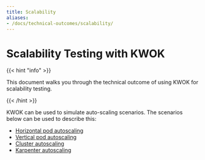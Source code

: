 ```yaml
---
title: Scalability
aliases:
- /docs/technical-outcomes/scalability/
---
```


# Scalability Testing with KWOK

{{< hint "info" >}}

This document walks you through the technical outcome of using KWOK for scalability testing.

{{< /hint >}}

KWOK can be used to simulate auto-scaling scenarios.
The scenarios below can be used to describe this:

- [Horizontal pod autoscaling](/docs/technical-outcomes/scalability/scale-using-hpa/)
- [Vertical pod autoscaling](/docs/technical-outcomes/scalability/scale-using-vpa/)
- [Cluster autoscaling](/docs/technical-outcomes/scalability/scale-using-ca/)
- [Karpenter autoscaling](/docs/technical-outcomes/scalability/scale-using-karpenter/)
